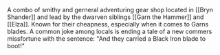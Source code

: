 A combo of smithy and gerneral adventuring gear shop located in [[Bryn Shander]] and lead by the dwarven siblings [[Garn the Hammer]] and [[Elza]]. Known for their cheapness, especially when it comes to Garns blades. A common joke among locals is ending a tale of a new commers missfortune with the sentence: "And they carried a Black Iron blade to boot!"